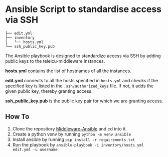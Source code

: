 # Ansible Script to standardise access via SSH

```
├── edit.yml
├── inventory
│   └── hosts.yml
└── ssh_public_key.pub
```

The Ansible playbook is designed to standardize access via SSH by adding public keys to the teleicu-middleware instances.

**hosts.yml** contains the list of hostnames of all the instances.

**edit.yml** connects to all the hosts specified in `hosts.yml` and checks if the specified key is listed in the `.ssh/authorized_keys` file. If not, it adds the given public key, thereby granting access.

**ssh_public_key.pub** is the public key pair for which we are granting access.

## How To 

1. Clone the repository [Middleware-Ansible](https://github.com/10bedicu/middleware-ansible)  and cd into it. 
2. Create a python venv by running `python -m venv ansible`
3. Install ansible by running `pip install -r requirements.txt`
4. Run the playbook by `ansible-playbook -i inventory/hosts.yml edit.yml -u username` 
